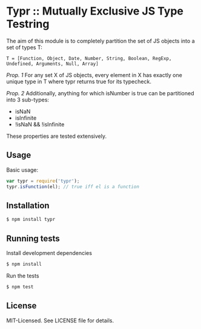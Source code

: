 # Typr :: Mutually Exclusive JS Type Testring

The aim of this module is to completely partition the set of JS objects into a set of types T:

````
T = [Function, Object, Date, Number, String, Boolean, RegExp, Undefined, Arguments, Null, Array]
````

*Prop. 1* For any set X of JS objects, every element in X has exactly one unique type in T
where typr returns true for its typecheck.

*Prop. 2* Additionally, anything for which isNumber is true can be partitioned into 3 sub-types:

- isNaN
- isInfinite
- !isNaN && !isInfinite

These properties are tested extensively.

## Usage
Basic usage:

````javascript
var typr = require('typr');
typr.isFunction(el); // true iff el is a function
````

## Installation

````bash
$ npm install typr
````

## Running tests
Install development dependencies

````bash
$ npm install
````

Run the tests

````bash
$ npm test
````

## License
MIT-Licensed. See LICENSE file for details.

